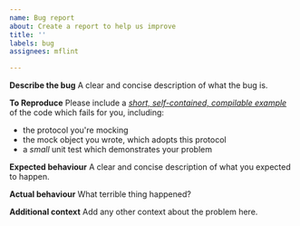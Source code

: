 ```yaml
---
name: Bug report
about: Create a report to help us improve
title: ''
labels: bug
assignees: mflint

---
```


**Describe the bug**
A clear and concise description of what the bug is.

**To Reproduce**
Please include a [_short, self-contained, compilable example_](http://sscce.org/) of the code which fails for you, including:

* the protocol you're mocking
* the mock object you wrote, which adopts this protocol
* a _small_ unit test which demonstrates your problem

**Expected behaviour**
A clear and concise description of what you expected to happen.

**Actual behaviour**
What terrible thing happened?

**Additional context**
Add any other context about the problem here.
